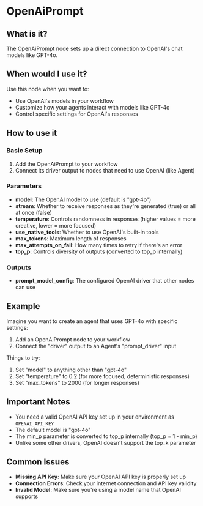 # OpenAiPrompt

## What is it?

The OpenAiPrompt node sets up a direct connection to OpenAI's chat models like GPT-4o.

## When would I use it?

Use this node when you want to:

- Use OpenAI's models in your workflow
- Customize how your agents interact with models like GPT-4o
- Control specific settings for OpenAI's responses

## How to use it

### Basic Setup

1. Add the OpenAiPrompt to your workflow
1. Connect its driver output to nodes that need to use OpenAI (like Agent)

### Parameters

- **model**: The OpenAI model to use (default is "gpt-4o")
- **stream**: Whether to receive responses as they're generated (true) or all at once (false)
- **temperature**: Controls randomness in responses (higher values = more creative, lower = more focused)
- **use_native_tools**: Whether to use OpenAI's built-in tools
- **max_tokens**: Maximum length of responses
- **max_attempts_on_fail**: How many times to retry if there's an error
- **top_p**: Controls diversity of outputs (converted to top_p internally)

### Outputs

- **prompt_model_config**: The configured OpenAI driver that other nodes can use

## Example

Imagine you want to create an agent that uses GPT-4o with specific settings:

1. Add an OpenAiPrompt node to your workflow
1. Connect the "driver" output to an Agent's "prompt_driver" input

Things to try:

1. Set "model" to anything other than "gpt-4o"
1. Set "temperature" to 0.2 (for more focused, deterministic responses)
1. Set "max_tokens" to 2000 (for longer responses)

## Important Notes

- You need a valid OpenAI API key set up in your environment as `OPENAI_API_KEY`
- The default model is "gpt-4o"
- The min_p parameter is converted to top_p internally (top_p = 1 - min_p)
- Unlike some other drivers, OpenAI doesn't support the top_k parameter

## Common Issues

- **Missing API Key**: Make sure your OpenAI API key is properly set up
- **Connection Errors**: Check your internet connection and API key validity
- **Invalid Model**: Make sure you're using a model name that OpenAI supports
